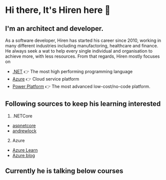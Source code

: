 # Hi there, It's Hiren here 👋
## I'm an architect and developer.
As a software developer, Hiren has started his career since 2010, working in many different industries including manufactoring, healthcare and finance. He always seek a wat to help every single individual and organisation to achieve more, with less resources. From that regards, Hiren mostly focuses on 

- [.NET](https://dotnet.microsoft.com/en-us/) 👉 The most high performing programming language
- [Azure](https://learn.microsoft.com/en-us/azure/?product=popular) 👉 Cloud service platform
- [Power Platform](https://learn.microsoft.com/en-us/power-platform/) 👉 The most advanced low-cost/no-code platform. 


## Following sources to keep his learning interested
1. .NETCore
  - [aspnetcore](https://github.com/dotnet/aspnetcore/)
  - [andrewlock](https://andrewlock.net/)
2. Azure
  - [Azure Learn](https://learn.microsoft.com/en-us/training/paths/azure-well-architected-framework/)
  - [Azure blog](https://azure.microsoft.com/en-us/blog/category/containers/)

## Currently he is talking below courses
  

<!--
**hirenvisa/hirenvisa** is a ✨ _special_ ✨ repository because its `README.md` (this file) appears on your GitHub profile.

Here are some ideas to get you started:

- 🔭 I’m currently working on ...
- 🌱 I’m currently learning ...
- 👯 I’m looking to collaborate on ...
- 🤔 I’m looking for help with ...
- 💬 Ask me about ...
- 📫 How to reach me: ...
- 😄 Pronouns: ...
- ⚡ Fun fact: ...
-->
